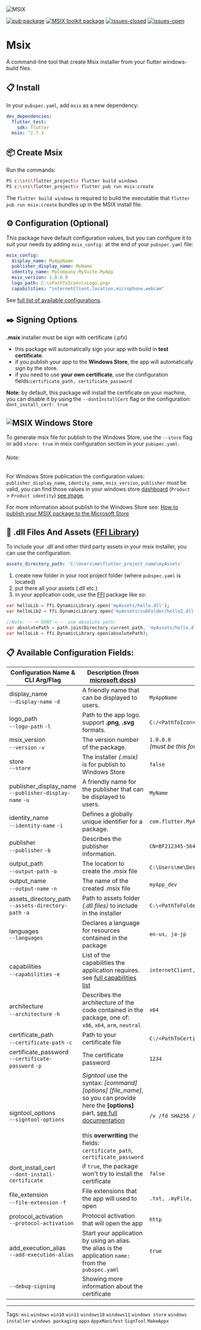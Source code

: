 ![MSIX](https://user-images.githubusercontent.com/946652/138101650-bf934b21-ced7-4836-a197-2e424ee1f86c.png)

[![pub package](https://img.shields.io/pub/v/msix.svg?color=blue)](https://pub.dev/packages/msix) [![MSIX toolkit package](https://img.shields.io/github/v/tag/microsoft/MSIX-Toolkit?color=blue&label=MSIX-Toolkit)](https://github.com/microsoft/MSIX-Toolkit) [![issues-closed](https://img.shields.io/github/issues-closed/YehudaKremer/msix?color=green)](https://github.com/YehudaKremer/msix/issues?q=is%3Aissue+is%3Aclosed) [![issues-open](https://img.shields.io/github/issues-raw/YehudaKremer/msix)](https://github.com/YehudaKremer/msix/issues)

# Msix

A command-line tool that create Msix installer from your flutter windows-build files.

## :clipboard: Install

In your `pubspec.yaml`, add `msix` as a new dependency:

```yaml
dev_dependencies:
  flutter_test:
    sdk: flutter
  msix: ^2.7.3
```

## :package: Create Msix

Run the commands:

```bash
PS c:\src\flutter_project\> flutter build windows
PS c:\src\flutter_project\> flutter pub run msix:create
```

The `flutter build windows` is required to build the executable that
`flutter pub run msix:create` bundles up in the MSIX install file.

## :gear: Configuration (Optional)

This package have default configuration values, but you can configure it to suit your needs by adding `msix_config:` at the end of your `pubspec.yaml` file:

```yaml
msix_config:
  display_name: MyAppName
  publisher_display_name: MyName
  identity_name: MyCompany.MySuite.MyApp
  msix_version: 1.0.0.0
  logo_path: C:\<PathToIcon>\<Logo.png>
  capabilities: "internetClient,location,microphone,webcam"
```

See [full list of available configurations](#clipboard-available-configuration-fields).

## :black_nib: Signing Options

**.msix** installer must be sign with certificate (.pfx)

- this package will automatically sign your app with build in **test certificate**.
- if you publish your app to the **Windows Store**, the app will automatically sign by the store.
- if you need to use **your own certificate**, use the configuration fields:`certificate_path, certificate_password`

**Note**: by default, this package will install the certificate on your machine, you can disable it by using the `--dontInstallCert` flag or the configuration: `dont_install_cert: true`

## ![MSIX](https://user-images.githubusercontent.com/946652/138161113-c905ec10-78f1-4d96-91ac-1295ae3d2a8c.png) Windows Store

To generate msix file for publish to the Windows Store, use the `--store` flag or add `store: true`
in msix configuration section in your `pubspec.yaml`.

###### Note:

For Windows Store publication the configuration values: `publisher_display_name`, `identity_name`, `msix_version`, `publisher` must be valid,
you can find those values in your windows store [dashboard](https://partner.microsoft.com/dashboard) (`Product` > `Product identity`) [see image](https://user-images.githubusercontent.com/946652/138753431-fa7dee7d-99b6-419c-94bf-4514c761abba.png).

For more information about publish to the Windows Store see: [How to publish your MSIX package to the Microsoft Store](https://www.advancedinstaller.com/msix-publish-microsoft-store.html)

## :file_folder: .dll Files And Assets ([FFI Library](https://pub.dev/packages/ffi "FFI package"))

To include your _.dll_ and other third party assets in your msix installer, you can use the configuration:

```yaml
assets_directory_path: 'C:\Users\me\flutter_project_name\myAssets'
```

1. create new folder in your root project folder (where `pubspec.yaml` is located)
2. put there all your assets (_.dll_ etc.)
3. in your application code, use the [FFI](https://pub.dev/packages/ffi "FFI package") package like so:

```dart
var helloLib = ffi.DynamicLibrary.open('myAssets/hello.dll');
var helloLib2 = ffi.DynamicLibrary.open('myAssets/subFolder/hello2.dll');

//Note: ---> DONT <--- use absolute path:
var absolutePath = path.join(Directory.current.path, 'myAssets/hello.dll');
var helloLib = ffi.DynamicLibrary.open(absolutePath);
```

## :clipboard: Available Configuration Fields:

| Configuration Name &<br />CLI Arg/Flag                      | Description (from [microsoft docs](https://docs.microsoft.com/en-us/uwp/schemas/appxpackage/appxmanifestschema/schema-root "microsoft docs"))                                                                                                                                                       | Example                                               |
| ----------------------------------------------------------- | --------------------------------------------------------------------------------------------------------------------------------------------------------------------------------------------------------------------------------------------------------------------------------------------------- | ----------------------------------------------------- |
| display_name<br />`--display-name` `-d`                     | A friendly name that can be displayed to users.                                                                                                                                                                                                                                                     | `MyAppName`                                           |
| logo_path<br />`--logo-path` `-l`                           | Path to the app logo.<br />support **.png**, **.svg** formats.                                                                                                                                                                                                                                      | `C:/<PathToIcon>/<Logo.png>`                          |
| msix_version<br />`--version` `-v`                          | The version number of the package.                                                                                                                                                                                                                                                                  | `1.0.0.0`<br />_(must be this format)_                |
| store<br />`--store`                                        | The installer _(.msix)_ is for publish to Windows Store                                                                                                                                                                                                                                             | `false`                                               |
| publisher_display_name<br />`--publisher-display-name` `-u` | A friendly name for the publisher that can be displayed to users.                                                                                                                                                                                                                                   | `MyName`                                              |
| identity_name<br />`--identity-name` `-i`                   | Defines a globally unique identifier for a package.                                                                                                                                                                                                                                                 | `com.flutter.MyApp`                                   |
| publisher<br />`--publisher` `-b`                           | Describes the publisher information.                                                                                                                                                                                                                                                                | `CN=BF212345-5644-46DF-8668-014044C1B138`             |
| output_path<br />`--output-path` `-o`                       | The location to create the .msix file                                                                                                                                                                                                                                                               | `C:\Users\me\Desktop\New folder\`                     |
| output_name<br />`--output-name` `-n`                       | The name of the created .msix file                                                                                                                                                                                                                                                                  | `myApp_dev`                                           |
| assets_directory_path<br />`--assets-directory-path` `-a`   | Path to assets folder _(.dll files)_ to include in the installer                                                                                                                                                                                                                                    | `C:\<PathToFolder>\myAssets`                          |
| languages<br />`--languages`                                | Declares a language for resources contained in the package                                                                                                                                                                                                                                          | `en-us, ja-jp`                                        |
| capabilities<br />`--capabilities` `-e`                     | List of the capabilities the application requires.<br />see [full capabilities list](https://docs.microsoft.com/en-us/windows/uwp/packaging/app-capability-declarations)                                                                                                                            | `internetClient,location,microphone,bluetooth,webcam` |
| architecture<br />`--architecture` `-h`                     | Describes the architecture of the code contained in the package, one of:<br />`x86`, `x64`, `arm`, `neutral`                                                                                                                                                                                        | `x64`                                                 |
| certificate_path<br />`--certificate-path` `-c`             | Path to your certificate file                                                                                                                                                                                                                                                                       | `C:/<PathToCertificate>/<MyCertificate.pfx>`          |
| certificate_password<br />`--certificate-password` `-p`     | The certificate password                                                                                                                                                                                                                                                                            | `1234`                                                |
| signtool_options<br />`--signtool-options`                  | _Signtool_ use the syntax: _[command] [options] [file_name]_, so you can provide here the **[options]** part, [see full documentation](https://docs.microsoft.com/en-us/dotnet/framework/tools/signtool-exe)<br /><br />this **overwriting** the fields: `certificate_path`, `certificate_password` | `/v /fd SHA256 /f C:/Users/me/Desktop/my.cer`         |
| dont_install_cert<br />`--dont-install-certificate`         | if `true`, the package won't try to install the certificate                                                                                                                                                                                                                                         | `false`                                               |
| file_extension<br />`--file-extension` `-f`                 | File extensions that the app will used to open                                                                                                                                                                                                                                                      | `.txt, .myFile, .test1`                               |
| protocol_activation<br />`--protocol-activation`            | Protocol activation that will open the app                                                                                                                                                                                                                                                          | `http`                                                |
| add_execution_alias<br />`--add-execution-alias`            | Start your application by using an alias.<br />the alias is the application `name:` from the `pubspec.yaml`                                                                                                                                                                                         | `true`                                                |
| `--debug-signing`                                           | Showing more information about the certificate                                                                                                                                                                                                                                                      |                                                       |

---

Tags: `msi` `windows` `win10` `win11` `windows10` `windows11` `windows store` `windows installer` `windows packaging` `appx` `AppxManifest` `SignTool` `MakeAppx`
